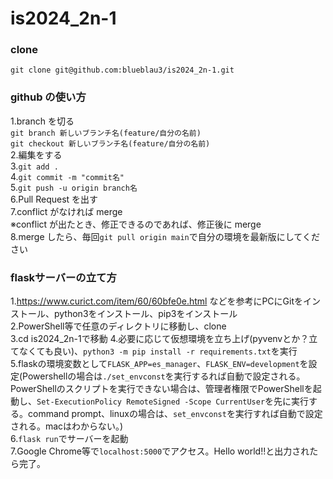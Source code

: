 # is2024_2n-1

### clone

`git clone git@github.com:blueblau3/is2024_2n-1.git`

### github の使い方
1.branch を切る<br>
`git branch 新しいブランチ名(feature/自分の名前)`<br>
`git checkout 新しいブランチ名(feature/自分の名前)`<br>
2.編集をする<br>
3.`git add .`<br>
4.`git commit -m "commit名"`<br>
5.`git push -u origin branch名`<br>
6.Pull Request を出す<br>
7.conflict がなければ merge<br>
※conflict が出たとき、修正できるのであれば、修正後に merge<br>
8.merge したら、毎回`git pull origin main`で自分の環境を最新版にしてください<br>

### flaskサーバーの立て方
1.https://www.curict.com/item/60/60bfe0e.html などを参考にPCにGitをインストール、python3をインストール、pip3をインストール<br>
2.PowerShell等で任意のディレクトリに移動し、clone<br>
3.cd is2024_2n-1で移動
4.必要に応じて仮想環境を立ち上げ(pyvenvとか？立てなくても良い)、`python3 -m pip install -r requirements.txt`を実行<br>
5.flaskの環境変数として`FLASK_APP=es_manager`、`FLASK_ENV=development`を設定(Powershellの場合は`./set_envconst`を実行するれば自動で設定される。PowerShellのスクリプトを実行できない場合は、管理者権限でPowerShellを起動し、`Set-ExecutionPolicy RemoteSigned -Scope CurrentUser`を先に実行する。command prompt、linuxの場合は、`set_envconst`を実行すれば自動で設定される。macはわからない。)<br>
6.`flask run`でサーバーを起動<br>
7.Google Chrome等で`localhost:5000`でアクセス。Hello world!!と出力されたら完了。<br>